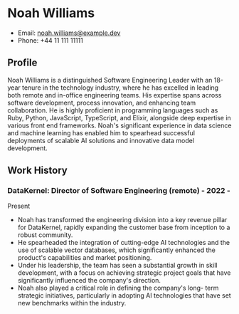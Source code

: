 # Noah Williams
- Email: noah.williams@example.dev
- Phone: +44 11 111 11111

## Profile
Noah Williams is a distinguished Software Engineering Leader with an
18-year tenure in the technology industry, where he has excelled in
leading both remote and in-office engineering teams. His expertise
spans across software development, process innovation, and enhancing
team collaboration. He is highly proficient in programming languages
such as Ruby, Python, JavaScript, TypeScript, and Elixir, alongside
deep expertise in various front end frameworks. Noah's significant
experience in data science and machine learning has enabled him to
spearhead successful deployments of scalable AI solutions and
innovative data model development.

## Work History

### DataKernel: Director of Software Engineering (remote) - 2022 -
Present

- Noah has transformed the engineering division into a key revenue
pillar for DataKernel, rapidly expanding the customer base from
inception to a robust community.
- He spearheaded the integration of cutting-edge AI technologies and
the use of scalable vector databases, which significantly enhanced
the product's capabilities and market positioning.
- Under his leadership, the team has seen a substantial growth in
skill development, with a focus on achieving strategic project goals
that have significantly influenced the company's direction.
- Noah also played a critical role in defining the company's long-
term strategic initiatives, particularly in adopting AI technologies
that have set new benchmarks within the industry.